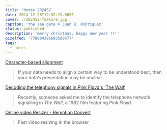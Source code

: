```yaml
---
title: 'Notes 202452'
date: 2024-12-28T12:52:19.569Z
cover: ./202452-feature.jpg
caption: 'the sea gate © Juan B. Rodriguez'
status: published
description: 'merry christmas, happy new year !!!'
pixelfed: '778604385693588477'
tags:
  - notes
---
```


[Character-based alignment](https://cssence.com/2024/text-align-decimal/)

> If your data needs to align a certain way to be understood best, then your data’s presentation may be unclear.

[Decoding the telephony signals in Pink Floyd's 'The Wall'](https://corelatus.com/blog/Decoding_the_telephony_signals_in_Pink_Floyd_s__The_Wall_.html)

> Recently, someone asked me to identify the telephone network signalling in *The Wall*, a 1982 film featuring Pink Floyd

[Online video Resizer - Remotion Convert](https://www.remotion.dev/resize)

> Fast video resizing in the browser

